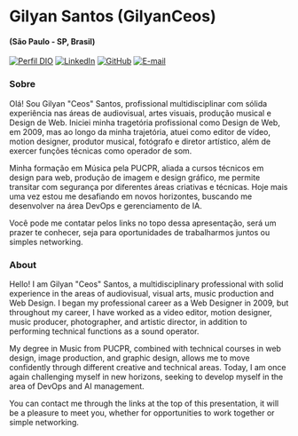 <h1> 
  Gilyan Santos (GilyanCeos)
</h1>

#### (São Paulo - SP, Brasil)

[![Perfil DIO](https://img.shields.io/badge/DIO-130bc0)](https://www.dio.me/users/gilyan_cesars)
[![LinkedIn](https://img.shields.io/badge/LinkedIn-130bc0)](https://www.linkedin.com/in/gilyan-santos)
[![GitHub](https://img.shields.io/badge/GitHub-130bc0)](https://github.com/GilyanCeos)
[![E-mail](https://img.shields.io/badge/Email-130bc0)](mailto:gilyan.dev@outlook.com)

### Sobre

  
Olá! Sou Gilyan "Ceos" Santos, profissional multidisciplinar com sólida experiência nas áreas de audiovisual, artes visuais, produção musical e Design de Web. Iniciei minha tragetória profissional como Design de Web, em 2009, mas ao longo da minha trajetória, atuei como editor de vídeo, motion designer, produtor musical, fotógrafo e diretor artístico, além de exercer funções técnicas como operador de som.

Minha formação em Música pela PUCPR, aliada a cursos técnicos em design para web, produção de imagem e design gráfico, me permite transitar com segurança por diferentes áreas criativas e técnicas. Hoje mais uma vez estou me desafiando em novos horizontes, buscando me desenvolver na área DevOps e gerenciamento de IA.

Você pode me contatar pelos links no topo dessa apresentação, será um prazer te conhecer, seja para oportunidades de trabalharmos juntos ou simples networking.


###  About


Hello! I am Gilyan "Ceos" Santos, a multidisciplinary professional with solid experience in the areas of audiovisual, visual arts, music production and Web Design. I began my professional career as a Web Designer in 2009, but throughout my career, I have worked as a video editor, motion designer, music producer, photographer, and artistic director, in addition to performing technical functions as a sound operator.

My degree in Music from PUCPR, combined with technical courses in web design, image production, and graphic design, allows me to move confidently through different creative and technical areas. Today, I am once again challenging myself in new horizons, seeking to develop myself in the area of ​​DevOps and AI management.

You can contact me through the links at the top of this presentation, it will be a pleasure to meet you, whether for opportunities to work together or simple networking.
